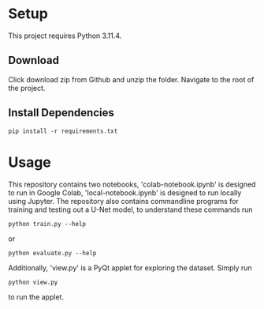 # Setup
This project requires Python 3.11.4. 
## Download
Click download zip from Github and unzip the folder. Navigate to the root of the project.
## Install Dependencies
```
pip install -r requirements.txt
```

# Usage
This repository contains two notebooks, 'colab-notebook.ipynb' is designed to run in Google Colab,
'local-notebook.ipynb' is designed to run locally using Jupyter. The repository also contains commandline
programs for training and testing out a U-Net model, to understand these commands run
```
python train.py --help
```
or
```
python evaluate.py --help
```

Additionally, 'view.py' is a PyQt applet for exploring the dataset. Simply run
```
python view.py
```
to run the applet.
